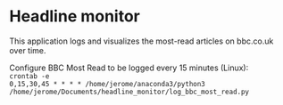 # Headline monitor

This application logs and visualizes the most-read articles on bbc.co.uk over time.

Configure BBC Most Read to be logged every 15 minutes (Linux):  
`crontab -e`  
`0,15,30,45 * * * * /home/jerome/anaconda3/python3 /home/jerome/Documents/headline_monitor/log_bbc_most_read.py`
